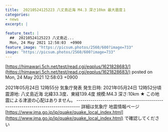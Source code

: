 ```yaml
---
title:  20210524125223 八丈島近海 M4.3 深さ10km 最大震度１ 
categories:
- news
excerpt: |
  
feature_text: |
  ##  20210524125223 八丈島近...
  Mon, 24 May 2021 12:58:03  +0900
feature_image: "https://picsum.photos/2560/600?image=733"
image: "https://picsum.photos/2560/600?image=733"
---
```


[https://himawari.5ch.net/test/read.cgi/eqplus/1621828683/](https://himawari.5ch.net/test/read.cgi/eqplus/1621828683/)
posted on Mon, 24 May 2021 12:58:03  +0900

<!--more-->

2021年05月24日 12時55分 気象庁発表 発生日時: 2021年05月24日 12時52分頃 震源地: 八丈島近海 北緯33.3度、東経139.4度 規模:M4.3 深さ:10km ★ この地震による津波の心配はありません。 -------------------------------------------------------------------------------- 詳細は気象庁 地震情報ページ [https://www.jma.go.jp/jp/quake/quake_local_index.html](https://www.jma.go.jp/jp/quake/quake_local_index.html) で確認してください
